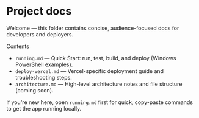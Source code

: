 # Project docs

Welcome — this folder contains concise, audience-focused docs for developers and deployers.

Contents

- `running.md` — Quick Start: run, test, build, and deploy (Windows PowerShell examples).
- `deploy-vercel.md` — Vercel-specific deployment guide and troubleshooting steps.
- `architecture.md` — High-level architecture notes and file structure (coming soon).

If you're new here, open `running.md` first for quick, copy-paste commands to get the app running locally.
